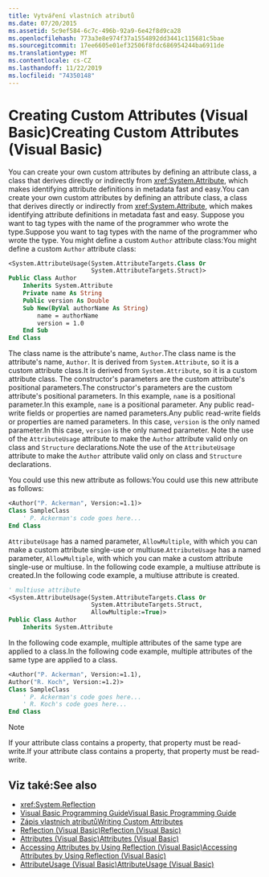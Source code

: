 ```yaml
---
title: Vytváření vlastních atributů
ms.date: 07/20/2015
ms.assetid: 5c9ef584-6c7c-496b-92a9-6e42f8d9ca28
ms.openlocfilehash: 773a3e8e974f37a1554892dd3441c115681c5bae
ms.sourcegitcommit: 17ee6605e01ef32506f8fdc686954244ba6911de
ms.translationtype: MT
ms.contentlocale: cs-CZ
ms.lasthandoff: 11/22/2019
ms.locfileid: "74350148"
---
```

# <a name="creating-custom-attributes-visual-basic"></a><span data-ttu-id="9696d-102">Creating Custom Attributes (Visual Basic)</span><span class="sxs-lookup"><span data-stu-id="9696d-102">Creating Custom Attributes (Visual Basic)</span></span>

<span data-ttu-id="9696d-103">You can create your own custom attributes by defining an attribute class, a class that derives directly or indirectly from <xref:System.Attribute>, which makes identifying attribute definitions in metadata fast and easy.</span><span class="sxs-lookup"><span data-stu-id="9696d-103">You can create your own custom attributes by defining an attribute class, a class that derives directly or indirectly from <xref:System.Attribute>, which makes identifying attribute definitions in metadata fast and easy.</span></span> <span data-ttu-id="9696d-104">Suppose you want to tag types with the name of the programmer who wrote the type.</span><span class="sxs-lookup"><span data-stu-id="9696d-104">Suppose you want to tag types with the name of the programmer who wrote the type.</span></span> <span data-ttu-id="9696d-105">You might define a custom `Author` attribute class:</span><span class="sxs-lookup"><span data-stu-id="9696d-105">You might define a custom `Author` attribute class:</span></span>

```vb
<System.AttributeUsage(System.AttributeTargets.Class Or
                       System.AttributeTargets.Struct)>
Public Class Author
    Inherits System.Attribute
    Private name As String
    Public version As Double
    Sub New(ByVal authorName As String)
        name = authorName
        version = 1.0
    End Sub
End Class
```

<span data-ttu-id="9696d-106">The class name is the attribute's name, `Author`.</span><span class="sxs-lookup"><span data-stu-id="9696d-106">The class name is the attribute's name, `Author`.</span></span> <span data-ttu-id="9696d-107">It is derived from `System.Attribute`, so it is a custom attribute class.</span><span class="sxs-lookup"><span data-stu-id="9696d-107">It is derived from `System.Attribute`, so it is a custom attribute class.</span></span> <span data-ttu-id="9696d-108">The constructor's parameters are the custom attribute's positional parameters.</span><span class="sxs-lookup"><span data-stu-id="9696d-108">The constructor's parameters are the custom attribute's positional parameters.</span></span> <span data-ttu-id="9696d-109">In this example, `name` is a positional parameter.</span><span class="sxs-lookup"><span data-stu-id="9696d-109">In this example, `name` is a positional parameter.</span></span> <span data-ttu-id="9696d-110">Any public read-write fields or properties are named parameters.</span><span class="sxs-lookup"><span data-stu-id="9696d-110">Any public read-write fields or properties are named parameters.</span></span> <span data-ttu-id="9696d-111">In this case, `version` is the only named parameter.</span><span class="sxs-lookup"><span data-stu-id="9696d-111">In this case, `version` is the only named parameter.</span></span> <span data-ttu-id="9696d-112">Note the use of the `AttributeUsage` attribute to make the `Author` attribute valid only on class and `Structure` declarations.</span><span class="sxs-lookup"><span data-stu-id="9696d-112">Note the use of the `AttributeUsage` attribute to make the `Author` attribute valid only on class and `Structure` declarations.</span></span>

<span data-ttu-id="9696d-113">You could use this new attribute as follows:</span><span class="sxs-lookup"><span data-stu-id="9696d-113">You could use this new attribute as follows:</span></span>

```vb
<Author("P. Ackerman", Version:=1.1)>
Class SampleClass
    ' P. Ackerman's code goes here...
End Class
```

<span data-ttu-id="9696d-114">`AttributeUsage` has a named parameter, `AllowMultiple`, with which you can make a custom attribute single-use or multiuse.</span><span class="sxs-lookup"><span data-stu-id="9696d-114">`AttributeUsage` has a named parameter, `AllowMultiple`, with which you can make a custom attribute single-use or multiuse.</span></span> <span data-ttu-id="9696d-115">In the following code example, a multiuse attribute is created.</span><span class="sxs-lookup"><span data-stu-id="9696d-115">In the following code example, a multiuse attribute is created.</span></span>

```vb
' multiuse attribute
<System.AttributeUsage(System.AttributeTargets.Class Or
                       System.AttributeTargets.Struct,
                       AllowMultiple:=True)>
Public Class Author
    Inherits System.Attribute
```

<span data-ttu-id="9696d-116">In the following code example, multiple attributes of the same type are applied to a class.</span><span class="sxs-lookup"><span data-stu-id="9696d-116">In the following code example, multiple attributes of the same type are applied to a class.</span></span>

```vb
<Author("P. Ackerman", Version:=1.1),
Author("R. Koch", Version:=1.2)>
Class SampleClass
    ' P. Ackerman's code goes here...
    ' R. Koch's code goes here...
End Class
```

> [!NOTE]
> <span data-ttu-id="9696d-117">If your attribute class contains a property, that property must be read-write.</span><span class="sxs-lookup"><span data-stu-id="9696d-117">If your attribute class contains a property, that property must be read-write.</span></span>

## <a name="see-also"></a><span data-ttu-id="9696d-118">Viz také:</span><span class="sxs-lookup"><span data-stu-id="9696d-118">See also</span></span>

- <xref:System.Reflection>
- [<span data-ttu-id="9696d-119">Visual Basic Programming Guide</span><span class="sxs-lookup"><span data-stu-id="9696d-119">Visual Basic Programming Guide</span></span>](../../../../visual-basic/programming-guide/index.md)
- [<span data-ttu-id="9696d-120">Zápis vlastních atributů</span><span class="sxs-lookup"><span data-stu-id="9696d-120">Writing Custom Attributes</span></span>](../../../../standard/attributes/writing-custom-attributes.md)
- [<span data-ttu-id="9696d-121">Reflection (Visual Basic)</span><span class="sxs-lookup"><span data-stu-id="9696d-121">Reflection (Visual Basic)</span></span>](../../../../visual-basic/programming-guide/concepts/reflection.md)
- [<span data-ttu-id="9696d-122">Attributes (Visual Basic)</span><span class="sxs-lookup"><span data-stu-id="9696d-122">Attributes (Visual Basic)</span></span>](../../../../visual-basic/language-reference/attributes.md)
- [<span data-ttu-id="9696d-123">Accessing Attributes by Using Reflection (Visual Basic)</span><span class="sxs-lookup"><span data-stu-id="9696d-123">Accessing Attributes by Using Reflection (Visual Basic)</span></span>](../../../../visual-basic/programming-guide/concepts/attributes/accessing-attributes-by-using-reflection.md)
- [<span data-ttu-id="9696d-124">AttributeUsage (Visual Basic)</span><span class="sxs-lookup"><span data-stu-id="9696d-124">AttributeUsage (Visual Basic)</span></span>](../../../../visual-basic/programming-guide/concepts/attributes/attributeusage.md)
